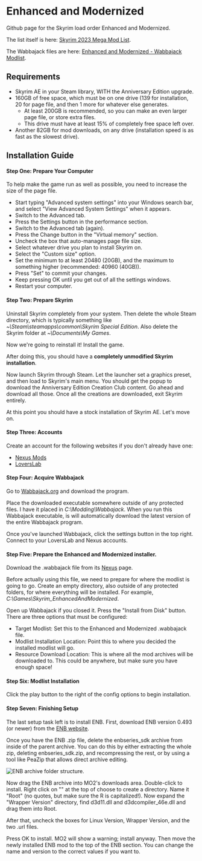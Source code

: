 # Enhanced and Modernized
Github page for the Skyrim load order Enhanced and Modernized.

The list itself is here: [Skyrim 2023 Mega Mod List](https://www.nexusmods.com/skyrimspecialedition/mods/82863).

The Wabbajack files are here: [Enhanced and Modernized - Wabbajack Modlist](https://www.nexusmods.com/skyrimspecialedition/mods/93277).

## Requirements

- Skyrim AE in your Steam library, WITH the Anniversary Edition upgrade.
- 160GB of free space, which must be on one drive (139 for installation, 20 for page file, and then 1 more for whatever else generates.
  - At least 200GB is recommended, so you can make an even larger page file, or store extra files.
  - This drive must have at least 15% of completely free space left over.
- Another 82GB for mod downloads, on any drive (installation speed is as fast as the slowest drive).

## Installation Guide

#### Step One: Prepare Your Computer
To help make the game run as well as possible, you need to increase the size of the page file.

- Start typing "Advanced system settings" into your Windows search bar, and select "View Advanced System Settings" when it appears.
- Switch to the Advanced tab.
- Press the Settings button in the performance section.
- Switch to the Advanced tab (again).
- Press the Change button in the "Virtual memory" section.
- Uncheck the box that auto-manages page file size.
- Select whatever drive you plan to install Skyrim on.
- Select the "Custom size" option.
- Set the minimum to at least 20480 (20GB), and the maximum to something higher (recommended: 40960 (40GB)).
- Press "Set" to commit your changes.
- Keep pressing OK until you get out of all the settings windows.
- Restart your computer.

#### Step Two: Prepare Skyrim
Uninstall Skyrim completely from your system. Then delete the whole Steam directory, which is typically something like *~\Steam\steamapps\common\Skyrim Special Edition*. Also delete the Skyrim folder at *~\Documents\My Games*.

Now we're going to reinstall it! Install the game.

After doing this, you should have a **completely unmodified Skyrim installation**.

Now launch Skyrim through Steam. Let the launcher set a graphics preset, and then load to Skyrim's main menu. You should get the popup to download the Anniversary Edition Creation Club content. Go ahead and download all those. Once all the creations are downloaded, exit Skyrim entirely.

At this point you should have a stock installation of Skyrim AE.
Let's move on.

#### Step Three: Accounts
Create an account for the following websites if you don't already have one:
- [Nexus Mods](https://www.nexusmods.com/)
- [LoversLab](https://www.loverslab.com/)

#### Step Four: Acquire Wabbajack
Go to [Wabbajack.org](https://www.wabbajack.org/) and download the program.

Place the downloaded executable somewhere outside of any protected files. I have it placed in *C:\Modding\Wabbajack*. When you run this Wabbajack executable, is will automatically download the latest version of the entire Wabbajack program.

Once you've launched Wabbajack, click the settings button in the top right. Connect to your LoversLab and Nexus accounts.

#### Step Five: Prepare the Enhanced and Modernized installer.
Download the .wabbajack file from its [Nexus](https://www.nexusmods.com/skyrimspecialedition/mods/93277) page.

Before actually using this file, we need to prepare for where the modlist is going to go.
Create an empty directory, also outside of any protected folders, for where everything will be installed. For example, *C:\Games\Skyrim_EnhancedAndModernized*.

Open up Wabbajack if you closed it. Press the "Install from Disk" button. There are three options that must be configured:
- Target Modlist: Set this to the Enhanced and Modernized .wabbajack file.
- Modlist Installation Location: Point this to where you decided the installed modlist will go.
- Resource Download Location: This is where all the mod archives will be downloaded to. This could be anywhere, but make sure you have enough space!

#### Step Six: Modlist Installation
Click the play button to the right of the config options to begin installation.

#### Step Seven: Finishing Setup
The last setup task left is to install ENB.
First, download ENB version 0.493 (or newer) from the [ENB website](http://enbdev.com/download_mod_tesskyrimse.html).

Once you have the ENB .zip file, delete the enbseries_sdk archive from inside of the parent archive. You can do this by either extracting the whole zip, deleting enbseries_sdk.zip, and recompressing the rest, or by using a tool like PeaZip that allows direct archive editing.

![ENB archive folder structure.](/assets/enb_zip.png)

Now drag the ENB archive into MO2's downloads area. Double-click to install. Right click on "<data>" at the top of choose to create a directory. Name it "Root" (no quotes, but make sure the R is capitalized!). Now expand the "Wrapper Version" directory, find d3d11.dll and d3dcompiler_46e.dll and drag them into Root.
  
After that, uncheck the boxes for Linux Version, Wrapper Version, and the two .url files.

Press OK to install. MO2 will show a warning; install anyway. Then move the newly installed ENB mod to the top of the ENB section. You can change the name and version to the correct values if you want to.
